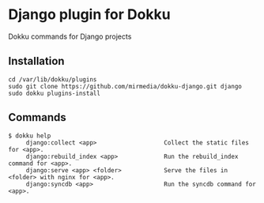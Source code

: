 Django plugin for Dokku
=======================

Dokku commands for Django projects

Installation
------------
```
cd /var/lib/dokku/plugins
sudo git clone https://github.com/mirmedia/dokku-django.git django
sudo dokku plugins-install
```

Commands
--------
```
$ dokku help
     django:collect <app>                   Collect the static files for <app>.
     django:rebuild_index <app>             Run the rebuild_index command for <app>.
     django:serve <app> <folder>            Serve the files in <folder> with nginx for <app>.
     django:syncdb <app>                    Run the syncdb command for <app>.
```
